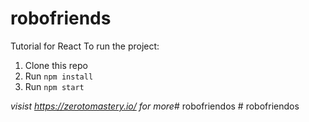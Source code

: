 # robofriends
Tutorial for React
To run the project:

1. Clone this repo
2. Run `npm install`
3. Run `npm start`

*visist https://zerotomastery.io/ for more*#   r o b o f r i e n d o s  
 #   r o b o f r i e n d o s  
 